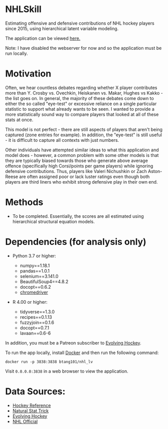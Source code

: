 # NHLSkill
Estimating offensive and defensive contributions of NHL hockey players since 2015, using hierarchical latent variable modeling.

The application can be viewed [here.](http://bit.ly/nhl_profiler)

Note: I have disabled the webserver for now and so the application must be run locally.

# Motivation

Often, we hear countless debates regarding whether X player contributes more than Y. Crosby vs. Ovechkin, Heiskanen vs. Makar, Hughes vs Kakko - the list goes on. In general, the majority of these debates come down to either the so called "eye-test" or excessive reliance on a single particular statistic to support what already wants to be seen. I wanted to provide a more statistically sound way to compare players that looked at all of these stats at once. 

This model is not perfect - there are still aspects of players that aren't being captured (zone entries for example). In addition, the "eye-test" is still useful - it is difficult to capture all contexts with just numbers.

Other individuals have attempted similar ideas to what this application and model does - however, a common problem with some other models is that they are typically biased towards those who generate above average offence (specifically high Corsi/points per game players) while ignoring defensive contributions. Thus, players like Valeri Nichushkin or Zach Aston-Reese are often assigned poor or lack luster ratings even though both players are third liners who exhibit strong defensive play in their own end.

# Methods

- To be completed. Essentially, the scores are all estimated using hierarchical structural equation models.

# Dependencies (for analysis only)

- Python 3.7 or higher:
	- numpy==1.18.1
	- pandas==1.0.1
	- selenium==3.141.0
	- BeautifulSoup4==4.8.2
	- docopt==0.6.2
	- [chromedriver](https://chromedriver.chromium.org/)
	
- R 4.00 or higher:
	- tidyverse==1.3.0
	- recipes==0.1.13
	- fuzzyjoin==0.1.6
	- docopt==0.7.1
	- lavaan==0.6-6

In addition, you must be a Patreon subscriber to [Evolving Hockey](https://evolving-hockey.com/). 
	
To run the app locally, install [Docker](https://www.docker.com/) and then run the following command:

`docker run -p 3838:3838 btang101/nhl_lv`

Visit `0.0.0.0:3838` in a web browser to view the application.

# Data Sources:

- [Hockey Reference](https://www.hockey-reference.com/)
- [Natural Stat Trick](https://www.naturalstattrick.com/)
- [Evolving Hockey](https://evolving-hockey.com/)
- [NHL Official](https://www.nhl.com/)
